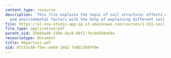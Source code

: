 ```yaml
---
content_type: resource
description: 'This file explains the topic of soil structure: effects of clay type
  and environmental factors with the help of explaining different soil plates.'
file: https://ol-ocw-studio-app-qa.s3.amazonaws.com/courses/1-322-soil-behavior-spring-2005/0fc53c60f5eceed419d2fa8b13b89f9e_06partavi.pdf
file_type: application/pdf
parent_uid: 55664a46-3384-4ac6-88f1-fecbd3d4e69a
resourcetype: Document
title: 06partavi.pdf
uid: 0fc53c60-f5ec-eed4-19d2-fa8b13b89f9e
---
```

